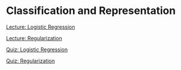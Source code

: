 # Classification and Representation 

[Lecture: Logistic Regression](/Week_3/LogisticRegression/Assets/Regularization.pdf)

[Lecture: Regularization](/Week_3/OverfittingProblem/Assets/Regularization.pdf)

[Quiz: Logistic Regression](/Week_3/LogisticRegression/Assets/Quiz6.pdf)

[Quiz: Regularization](/Week_3/OverfittingProblem/Assets/Quiz7.pdf)